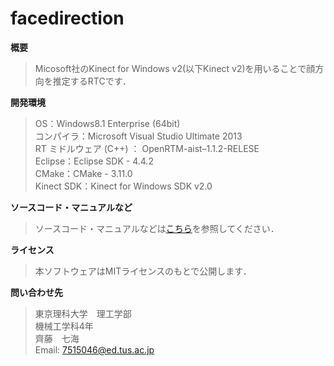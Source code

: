 # facedirection

**概要**
>Micosoft社のKinect for Windows v2(以下Kinect v2)を用いることで顔方向を推定するRTCです．

**開発環境**
>OS：Windows8.1 Enterprise (64bit)  
>コンパイラ：Microsoft Visual Studio Ultimate 2013  
>RT ミドルウェア (C++) ： OpenRTM-aist–1.1.2-RELESE  
>Eclipse：Eclipse SDK - 4.4.2  
>CMake：CMake - 3.11.0  
>Kinect SDK：Kinect for Windows SDK v2.0  

**ソースコード・マニュアルなど**
>ソースコード・マニュアルなどは[こちら](https://github.com/Shichimi/facedirection)を参照してください．

**ライセンス**
>本ソフトウェアはMITライセンスのもとで公開します．

**問い合わせ先**
>東京理科大学　理工学部  
>機械工学科4年  
>齊藤　七海  
>Email: 7515046@ed.tus.ac.jp  
